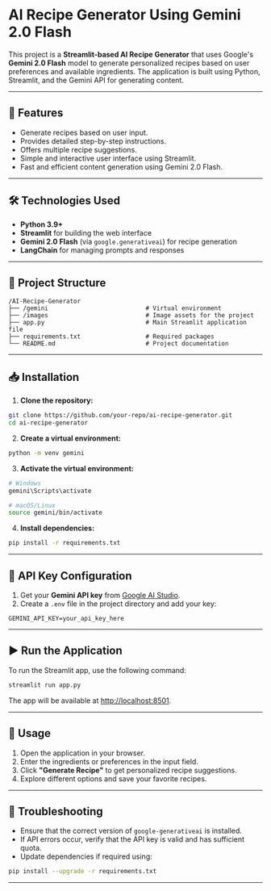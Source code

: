 # AI Recipe Generator Using Gemini 2.0 Flash

This project is a **Streamlit-based AI Recipe Generator** that uses Google's **Gemini 2.0 Flash** model to generate personalized recipes based on user preferences and available ingredients. The application is built using Python, Streamlit, and the Gemini API for generating content.

---

## 🚀 Features

- Generate recipes based on user input.
- Provides detailed step-by-step instructions.
- Offers multiple recipe suggestions.
- Simple and interactive user interface using Streamlit.
- Fast and efficient content generation using Gemini 2.0 Flash.

---

## 🛠️ Technologies Used

- **Python 3.9+**
- **Streamlit** for building the web interface
- **Gemini 2.0 Flash** (via `google.generativeai`) for recipe generation
- **LangChain** for managing prompts and responses

---

## 📂 Project Structure

```
/AI-Recipe-Generator
├── /gemini                           # Virtual environment
├── /images                           # Image assets for the project
├── app.py                            # Main Streamlit application file
├── requirements.txt                  # Required packages
└── README.md                         # Project documentation
```

---

## 📥 Installation

1. **Clone the repository:**
```bash
git clone https://github.com/your-repo/ai-recipe-generator.git
cd ai-recipe-generator
```

2. **Create a virtual environment:**
```bash
python -m venv gemini
```

3. **Activate the virtual environment:**
```bash
# Windows
gemini\Scripts\activate

# macOS/Linux
source gemini/bin/activate
```

4. **Install dependencies:**
```bash
pip install -r requirements.txt
```

---

## 🔑 API Key Configuration

1. Get your **Gemini API key** from [Google AI Studio](https://aistudio.google.com/).
2. Create a `.env` file in the project directory and add your key:
```
GEMINI_API_KEY=your_api_key_here
```

---

## ▶️ Run the Application

To run the Streamlit app, use the following command:
```bash
streamlit run app.py
```

The app will be available at [http://localhost:8501](http://localhost:8501).

---

## 📝 Usage

1. Open the application in your browser.
2. Enter the ingredients or preferences in the input field.
3. Click **"Generate Recipe"** to get personalized recipe suggestions.
4. Explore different options and save your favorite recipes.

---

## 🐞 Troubleshooting

- Ensure that the correct version of `google-generativeai` is installed.
- If API errors occur, verify that the API key is valid and has sufficient quota.
- Update dependencies if required using:
```bash
pip install --upgrade -r requirements.txt
```

---





